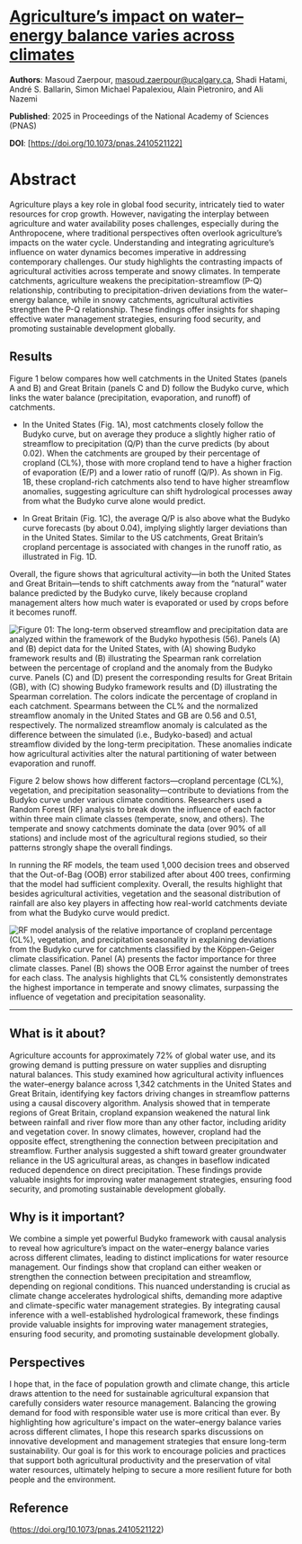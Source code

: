 # [Agriculture’s impact on water–energy balance varies across climates](https://link.growkudos.com/1eqzjantrls)

**Authors**: Masoud Zaerpour, masoud.zaerpour@ucalgary.ca, Shadi Hatami, André S. Ballarin, Simon Michael Papalexiou, Alain Pietroniro, and Ali Nazemi

**Published**: 2025 in Proceedings of the National Academy of Sciences (PNAS)

**DOI**: [https://doi.org/10.1073/pnas.2410521122]

# Abstract #
Agriculture plays a key role in global food security, intricately tied to water resources for crop growth. However, navigating the interplay between agriculture and water availability poses challenges, especially during the Anthropocene, where traditional perspectives often overlook agriculture’s impacts on the water cycle. Understanding and integrating agriculture’s influence on water dynamics becomes imperative in addressing contemporary challenges. Our study highlights the contrasting impacts of agricultural activities across temperate and snowy climates. In temperate catchments, agriculture weakens the precipitation-streamflow (P-Q) relationship, contributing to precipitation-driven deviations from the water–energy balance, while in snowy catchments, agricultural activities strengthen the P-Q relationship. These findings offer insights for shaping effective water management strategies, ensuring food security, and promoting sustainable development globally.

## Results

Figure 1 below compares how well catchments in the United States (panels A and B) and Great Britain (panels C and D) follow the Budyko curve, which links the water balance (precipitation, evaporation, and runoff) of catchments. 

- In the United States (Fig. 1A), most catchments closely follow the Budyko curve, but on average they produce a slightly higher ratio of streamflow to precipitation (Q/P) than the curve predicts (by about 0.02). When the catchments are grouped by their percentage of cropland (CL%), those with more cropland tend to have a higher fraction of evaporation (E/P) and a lower ratio of runoff (Q/P). As shown in Fig. 1B, these cropland-rich catchments also tend to have higher streamflow anomalies, suggesting agriculture can shift hydrological processes away from what the Budyko curve alone would predict.

- In Great Britain (Fig. 1C), the average Q/P is also above what the Budyko curve forecasts (by about 0.04), implying slightly larger deviations than in the United States. Similar to the US catchments, Great Britain’s cropland percentage is associated with changes in the runoff ratio, as illustrated in Fig. 1D. 

Overall, the figure shows that agricultural activity—in both the United States and Great Britain—tends to shift catchments away from the “natural” water balance predicted by the Budyko curve, likely because cropland management alters how much water is evaporated or used by crops before it becomes runoff.

![Figure 01: The long-term observed streamflow and precipitation data are analyzed within the framework of the Budyko hypothesis (56). Panels (A) and (B) depict data for the United States, with (A) showing Budyko framework results and (B) illustrating the Spearman rank correlation between the percentage of cropland and the anomaly from the Budyko curve. Panels (C) and (D) present the corresponding results for Great Britain (GB), with (C) showing Budyko framework results and (D) illustrating the Spearman correlation. The colors indicate the percentage of cropland in each catchment. Spearmans between the CL% and the normalized streamflow anomaly in the United States and GB are 0.56 and 0.51, respectively. The normalized streamflow anomaly is calculated as the difference between the simulated (i.e., Budyko-based) and actual streamflow divided by the long-term precipitation. These anomalies indicate how agricultural activities alter the natural partitioning of water between evaporation and runoff.](../images/figure01.jpg)

Figure 2 below shows how different factors—cropland percentage (CL%), vegetation, and precipitation seasonality—contribute to deviations from the Budyko curve under various climate conditions. Researchers used a Random Forest (RF) analysis to break down the influence of each factor within three main climate classes (temperate, snow, and others). The temperate and snowy catchments dominate the data (over 90% of all stations) and include most of the agricultural regions studied, so their patterns strongly shape the overall findings. 

In running the RF models, the team used 1,000 decision trees and observed that the Out-of-Bag (OOB) error stabilized after about 400 trees, confirming that the model had sufficient complexity. Overall, the results highlight that besides agricultural activities, vegetation and the seasonal distribution of rainfall are also key players in affecting how real-world catchments deviate from what the Budyko curve would predict.

![RF model analysis of the relative importance of cropland percentage (CL%), vegetation, and precipitation seasonality in explaining deviations from the Budyko curve for catchments classified by the Köppen-Geiger climate classification. Panel (A) presents the factor importance for three climate classes. Panel (B) shows the OOB Error against the number of trees for each class. The analysis highlights that CL% consistently demonstrates the highest importance in temperate and snowy climates, surpassing the influence of vegetation and precipitation seasonality.](papers/images/figure02.jpg)

---

## What is it about?  
Agriculture accounts for approximately 72% of global water use, and its growing demand is putting pressure on water supplies and disrupting natural balances. This study examined how agricultural activity influences the water–energy balance across 1,342 catchments in the United States and Great Britain, identifying key factors driving changes in streamflow patterns using a causal discovery algorithm.  Analysis showed that in temperate regions of Great Britain, cropland expansion weakened the natural link between rainfall and river flow more than any other factor, including aridity and vegetation cover. In snowy climates, however, cropland had the opposite effect, strengthening the connection between precipitation and streamflow. Further analysis suggested a shift toward greater groundwater reliance in the US agricultural areas, as changes in baseflow indicated reduced dependence on direct precipitation. These findings provide valuable insights for improving water management strategies, ensuring food security, and promoting sustainable development globally.

## Why is it important?
We combine a simple yet powerful Budyko framework with causal analysis to reveal how agriculture’s impact on the water–energy balance varies across different climates, leading to distinct implications for water resource management. Our findings show that cropland can either weaken or strengthen the connection between precipitation and streamflow, depending on regional conditions. This nuanced understanding is crucial as climate change accelerates hydrological shifts, demanding more adaptive and climate-specific water management strategies. By integrating causal inference with a well-established hydrological framework, these findings provide valuable insights for improving water management strategies, ensuring food security, and promoting sustainable development globally.

## Perspectives
I hope that, in the face of population growth and climate change, this article draws attention to the need for sustainable agricultural expansion that carefully considers water resource management. Balancing the growing demand for food with responsible water use is more critical than ever. By highlighting how agriculture's impact on the water–energy balance varies across different climates, I hope this research sparks discussions on innovative development and management strategies that ensure long-term sustainability. Our goal is for this work to encourage policies and practices that support both agricultural productivity and the preservation of vital water resources, ultimately helping to secure a more resilient future for both people and the environment.

## Reference 
(https://doi.org/10.1073/pnas.2410521122)
